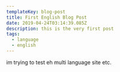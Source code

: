 ```yaml
---
templateKey: blog-post
title: First English Blog Post
date: 2019-04-24T03:14:39.085Z
description: this is the very first post
tags:
  - language
  - english
---
```

im trying to test eh multi language site etc.
